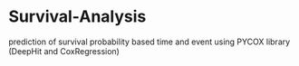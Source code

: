 # Survival-Analysis
prediction of survival probability based time and event using PYCOX library (DeepHit and CoxRegression)
